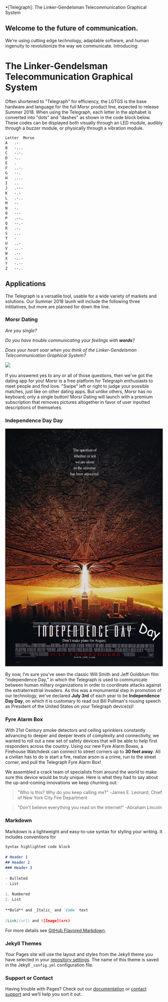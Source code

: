 *[Telegraph]: The Linker-Gendelsman Telecommunication Graphical System

## Welcome to the future of communication.

We're using cutting edge technology, adaptable software, and human ingenuity to revolutionize the way we communicate. Introducing:

# The Linker-Gendelsman Telecommunication Graphical System

Often shortened to "Telegraph" for efficiency, the LGTGS is the base hardware and language for the full Morsr product line, expected to release Summer 2018. When using the Telegraph, each letter in the alphabet is converted into "dots" and "dashes" as shown in the code block below. These codes can be displayed both visually through an LED module, audibly through a buzzer module, or physically through a vibration module.

~~~~
Letter 	Morse
A 	.-
B 	-...
C 	-.-.
D 	-..
E 	.
F 	..-.
G 	--.
H 	....
I 	..
J 	.---
K 	-.-
L 	.-..
M 	--
N 	-.
O 	---
P 	.--.
Q 	--.-
R 	.-.
S 	...
T 	-
U 	..-
V 	...-
W 	.--
X 	-..-
Y 	-.--
Z 	--..
~~~~


## Applications

The Telegraph is a versatile tool, usable for a wide variety of markets and solutions. Our Summer 2018 launh will include the following three intitiatives, but more are planned for down the line.

### Morsr Dating

_Are you single?_

_Do you have trouble communicating your feelings with **words**?_

_Does your heart soar when you think of the Linker-Gendelsman Telecommunication Graphical System?_

![](Graphics/PhoneMockupDating.png)

If you answered yes to any or all of those questions, then we've got the dating app for you! Morsr is a free platform for Telegraph enthusiasts to meet people and find love. "Swipe" left or right to judge your possible matches, just like on other dating apps. But unlike others, Morsr has no keyboard; only a single button! Morsr Dating will launch with a premium subscription that removes pictures altogether in favor of user inputted descriptions of themselves.

### Independence Day Day

![](Graphics/IndepDay.jpg)

By now, I'm sure you've seen the classic Will Smith and Jeff Goldblum film "independence Day," in which the Telegraph is used to communicate between human miltary organizations in order to coordinate attacks against the extraterrestrial invaders. As this was a monumental step in promotion of our technology, we've declared **July 3rd** of each year to be **Independence Day Day**, on which it is customary to read out Bill Pullman's rousing speech as President of the United States on your Telegraph device(s)!

### Fyre Alarm Box

With 21st Century smoke detectors and ceiling sprinklers constantly advancing to deeper and deeper levels of complexity and connectivity, we wanted to roll out a new set of safety devices that will be able to help first responders across the country. Using our new Fyre Alarm Boxes, a Firehouse Watchdesk can connect to street corners up to **30 feet away**. All a civilian has to do is start a fire, realize arson is a crime, run to the street corner, and pull the Telegraph Fyre Alarm Box!

We assembled a crack team of specialists from around the world to make sure this device would be truly unique. Here is what they had to say about the up-and-coming innovations we keep churning out:

>"Who is this? Why do you keep calling me?"
>-James E. Leonard, Chief of New York City Fire Department

>"Don't believe everything you read on the internet!"
>-Abraham Lincoln

### Markdown

Markdown is a lightweight and easy-to-use syntax for styling your writing. It includes conventions for

```markdown
Syntax highlighted code block

# Header 1
## Header 2
### Header 3

- Bulleted
- List

1. Numbered
2. List

**Bold** and _Italic_ and `Code` text

[Link](url) and ![Image](src)
```

For more details see [GitHub Flavored Markdown](https://guides.github.com/features/mastering-markdown/).

### Jekyll Themes

Your Pages site will use the layout and styles from the Jekyll theme you have selected in your [repository settings](https://github.com/Sgendelsman/Morsr/settings). The name of this theme is saved in the Jekyll `_config.yml` configuration file.

### Support or Contact

Having trouble with Pages? Check out our [documentation](https://help.github.com/categories/github-pages-basics/) or [contact support](https://github.com/contact) and we’ll help you sort it out.
